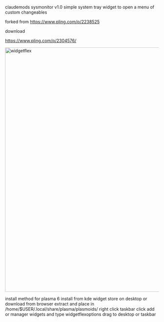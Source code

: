 claudemods sysmonitor v1.0
simple system tray widget to open a menu of custom changeables

forked from https://www.pling.com/p/2238525

download

https://www.pling.com/p/2304576/

<img width="1280" height="800" alt="widgetflex" src="https://github.com/user-attachments/assets/eddba7e3-364a-40a7-9db8-bb8e7f5c9753" />



install method for plasma 6
install from kde widget store on desktop or download from browser extract and place in /home/$USER/.local/share/plasma/plasmoids/
right click taskbar click add or manager widgets and type widgetflexoptions drag to desktop or taskbar
